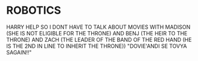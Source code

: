 # ROBOTICS
HARRY HELP SO I DONT HAVE TO TALK ABOUT MOVIES WITH MADISON (SHE IS NOT ELIGIBLE FOR THE THRONE) AND BENJ (THE HEIR TO THE THRONE) AND ZACH (THE LEADER OF THE BAND OF THE RED HAND (HE IS THE 2ND IN LINE TO INHERIT THE THRONE)) "DOVIE'ANDI SE TOVYA SAGAIN!!"

